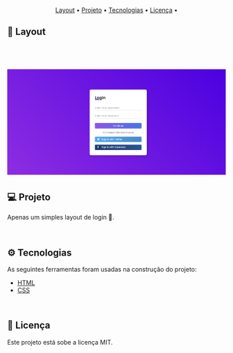 <p align="center">
 <a href="#layout">Layout</a> • 
 <a href="#projeto">Projeto</a> • 
 <a href="#tecnologias">Tecnologias</a> •
 <a href="#licença">Licença</a> • 
</p>

## 🎨 Layout
<br>
<h1 align="center">
  <img alt="Login" title="#Login" src="./assets/login-form.png" width="1000px">
</h1>


## 💻 Projeto

<p>Apenas um simples layout de login 🍙.</p>

<br>

## ⚙️ Tecnologias

<p>As seguintes ferramentas foram usadas na construção do projeto: </p>

- [HTML](#HTML)
- [CSS](#CSS)

<br>

## 📝 Licença

Este projeto está sobe a licença MIT.
